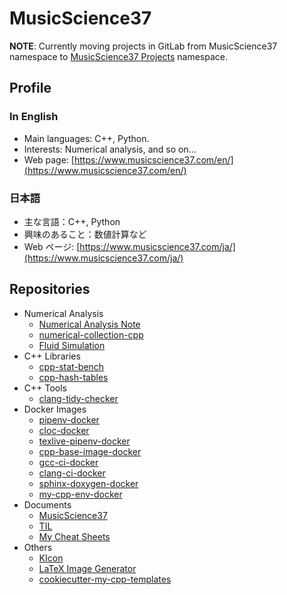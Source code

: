# MusicScience37

**NOTE**: Currently moving projects in GitLab from MusicScience37 namespace to [MusicScience37 Projects](https://gitlab.com/MusicScience37Projects) namespace.

## Profile

### In English

- Main languages: C++, Python.
- Interests: Numerical analysis, and so on...
- Web page: [https://www.musicscience37.com/en/](https://www.musicscience37.com/en/)

### 日本語

- 主な言語：C++, Python
- 興味のあること：数値計算など
- Web ページ: [https://www.musicscience37.com/ja/](https://www.musicscience37.com/ja/)

## Repositories

- Numerical Analysis
  - [Numerical Analysis Note](https://gitlab.com/MusicScience37/numerical-analysis-note)
  - [numerical-collection-cpp](https://gitlab.com/MusicScience37/numerical-collection-cpp)
  - [Fluid Simulation](https://gitlab.com/MusicScience37/fluid-simulation)
- C++ Libraries
  - [cpp-stat-bench](https://gitlab.com/MusicScience37/cpp-stat-bench)
  - [cpp-hash-tables](https://gitlab.com/MusicScience37/cpp-hash-tables)
- C++ Tools
  - [clang-tidy-checker](https://gitlab.com/MusicScience37/clang-tidy-checker)
- Docker Images
  - [pipenv-docker](https://gitlab.com/MusicScience37/pipenv-docker)
  - [cloc-docker](https://gitlab.com/MusicScience37/cloc-docker)
  - [texlive-pipenv-docker](https://gitlab.com/MusicScience37/texlive-pipenv-docker)
  - [cpp-base-image-docker](https://gitlab.com/MusicScience37/cpp-base-image-docker)
  - [gcc-ci-docker](https://gitlab.com/MusicScience37/gcc-ci-docker)
  - [clang-ci-docker](https://gitlab.com/MusicScience37/clang-ci-docker)
  - [sphinx-doxygen-docker](https://gitlab.com/MusicScience37/sphinx-doxygen-docker)
  - [my-cpp-env-docker](https://gitlab.com/MusicScience37/my-cpp-env-docker)
- Documents
  - [MusicScience37](https://gitlab.com/MusicScience37/MusicScience37)
  - [TIL](https://gitlab.com/MusicScience37/til)
  - [My Cheat Sheets](https://gitlab.com/MusicScience37/my-cheat-sheets)
- Others
  - [KIcon](https://gitlab.com/MusicScience37/kicon)
  - [LaTeX Image Generator](https://gitlab.com/MusicScience37/latex-image-generator)
  - [cookiecutter-my-cpp-templates](https://gitlab.com/MusicScience37/cookiecutter-my-cpp-templates)
